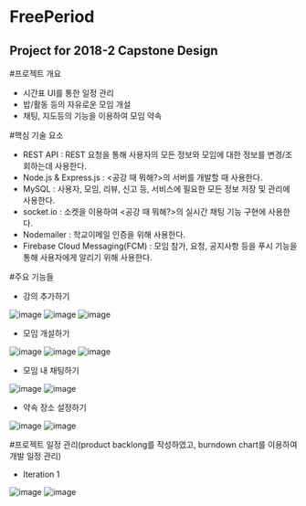 # FreePeriod
## Project for 2018-2 Capstone Design
#프로젝트 개요
 - 시간표 UI를 통한 일정 관리
 - 밥/활동 등의 자유로운 모임 개설
 - 채팅, 지도등의 기능을 이용하여 모임 약속

#핵심 기술 요소
-	REST API : REST 요청을 통해 사용자의 모든 정보와 모임에 대한 정보를 변경/조회하는데 사용한다.
-	Node.js & Express.js : <공강 때 뭐해?>의 서버를 개발할 때 사용한다.
-	MySQL : 사용자, 모임, 리뷰, 신고 등, 서비스에 필요한 모든 정보 저장 및 관리에 사용한다.
-	socket.io : 소켓을 이용하여 <공강 때 뭐해?>의 실시간 채팅 기능 구현에 사용한다.
-	Nodemailer : 학교이메일 인증을 위해 사용한다.
-	Firebase Cloud Messaging(FCM) : 모임 참가, 요청, 공지사항 등을 푸시 기능을 통해 사용자에게 알리기 위해 사용한다.

#주요 기능들
- 강의 추가하기

![image](https://user-images.githubusercontent.com/35019895/128050556-ea5ebf1f-6418-4229-8c94-b78edb69056f.png)
![image](https://user-images.githubusercontent.com/35019895/128050592-9fdeb69a-6d5e-49c9-aa0f-865ff71477db.png)
![image](https://user-images.githubusercontent.com/35019895/128050626-2c0f9bf2-8ca2-4f51-bc4d-d0b9a32c7635.png)

- 모임 개설하기

![image](https://user-images.githubusercontent.com/35019895/128051404-2df1545d-2940-4d36-bb72-228e22d41ede.png)
![image](https://user-images.githubusercontent.com/35019895/128051416-3dc59c4d-820a-4908-a7bc-80a59c6378bb.png)
![image](https://user-images.githubusercontent.com/35019895/128051447-5b7564fc-dd8b-4fdd-b0fc-3567310cd1b2.png)

 - 모임 내 채팅하기

![image](https://user-images.githubusercontent.com/35019895/128051662-57e32bcb-a4d5-40ca-8d7b-331bf524ff30.png)
![image](https://user-images.githubusercontent.com/35019895/128051687-1075d519-1334-48dd-8059-680f275fd453.png)

 - 약속 장소 설정하기

![image](https://user-images.githubusercontent.com/35019895/128051839-81a34058-a408-4ee1-ba58-c79cf9860853.png)
![image](https://user-images.githubusercontent.com/35019895/128051847-2bf43fa1-6fd5-4a62-bc82-16dff0ef64c3.png)


#프로젝트 일정 관리(product backlong를 작성하였고, burndown chart를 이용하여 개발 일정 관리)
 - Iteration 1

![image](https://user-images.githubusercontent.com/35019895/128057200-81ca88da-359c-4f43-bde9-570cab9fc282.png)
![image](https://user-images.githubusercontent.com/35019895/128057206-5e3450f0-c1f7-44e0-802f-0e0cb9357be4.png)

